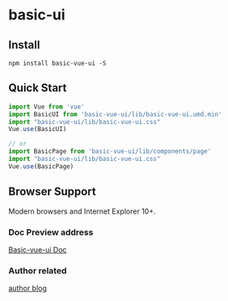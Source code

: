 # basic-ui

## Install
```shell
npm install basic-vue-ui -S
```

## Quick Start
``` javascript
import Vue from 'vue'
import BasicUI from 'basic-vue-ui/lib/basic-vue-ui.umd.min'
import "basic-vue-ui/lib/basic-vue-ui.css"
Vue.use(BasicUI)

// or
import BasicPage from 'basic-vue-ui/lib/components/page'
import "basic-vue-ui/lib/basic-vue-ui.css"
Vue.use(BasicPage)
```
## Browser Support
Modern browsers and Internet Explorer 10+.

### Doc Preview address
[Basic-vue-ui Doc](http://doc.humorjie.vip)

### Author related
[author blog](http://blog.humorjie.vip)
